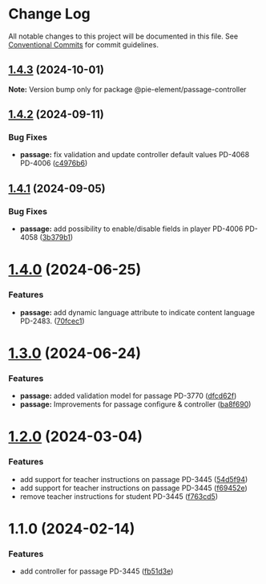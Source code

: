 # Change Log

All notable changes to this project will be documented in this file.
See [Conventional Commits](https://conventionalcommits.org) for commit guidelines.

## [1.4.3](https://github.com/pie-framework/pie-elements/compare/@pie-element/passage-controller@1.4.2...@pie-element/passage-controller@1.4.3) (2024-10-01)

**Note:** Version bump only for package @pie-element/passage-controller





## [1.4.2](https://github.com/pie-framework/pie-elements/compare/@pie-element/passage-controller@1.4.1...@pie-element/passage-controller@1.4.2) (2024-09-11)


### Bug Fixes

* **passage:** fix validation and update controller default values PD-4068 PD-4006 ([c4976b6](https://github.com/pie-framework/pie-elements/commit/c4976b664a441b225f5ebe47273a5a309cdfa9f7))





## [1.4.1](https://github.com/pie-framework/pie-elements/compare/@pie-element/passage-controller@1.4.0...@pie-element/passage-controller@1.4.1) (2024-09-05)


### Bug Fixes

* **passage:** add possibility to enable/disable fields in player PD-4006 PD-4058 ([3b379b1](https://github.com/pie-framework/pie-elements/commit/3b379b18684c3a337b3405a3517e429b4017b51f))





# [1.4.0](https://github.com/pie-framework/pie-elements/compare/@pie-element/passage-controller@1.3.0...@pie-element/passage-controller@1.4.0) (2024-06-25)


### Features

* **passage:** add dynamic language attribute to indicate content language PD-2483. ([70fcec1](https://github.com/pie-framework/pie-elements/commit/70fcec177c1a920ccc1ea024875e82d2050afa50))





# [1.3.0](https://github.com/pie-framework/pie-elements/compare/@pie-element/passage-controller@1.2.0...@pie-element/passage-controller@1.3.0) (2024-06-24)


### Features

* **passage:** added validation model for passage PD-3770 ([dfcd62f](https://github.com/pie-framework/pie-elements/commit/dfcd62f8abb79226a8875f938328a97372bfcc79))
* **passage:** Improvements for passage configure & controller ([ba8f690](https://github.com/pie-framework/pie-elements/commit/ba8f690d60a2faca8eaacf36bae5b80cff18f894))





# [1.2.0](https://github.com/pie-framework/pie-elements/compare/@pie-element/passage-controller@1.1.0...@pie-element/passage-controller@1.2.0) (2024-03-04)


### Features

* add support for teacher instructions on passage PD-3445 ([54d5f94](https://github.com/pie-framework/pie-elements/commit/54d5f94b927068585eb7666e1f5ef23e0daad9eb))
* add support for teacher instructions on passage PD-3445 ([f69452e](https://github.com/pie-framework/pie-elements/commit/f69452e920300bd67cd714e298d8c0fc96cf40c4))
* remove teacher instructions for student PD-3445 ([f763cd5](https://github.com/pie-framework/pie-elements/commit/f763cd576a8503807722a91a9ab4f0d24c4623e7))





# 1.1.0 (2024-02-14)


### Features

* add controller for passage PD-3445 ([fb51d3e](https://github.com/pie-framework/pie-elements/commit/fb51d3ef2181009e939a1310f1f7dc4769ef404d))
